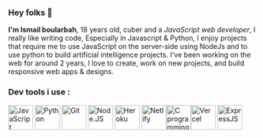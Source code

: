 ### Hey folks 👋
<strong>I'm Ismail boularbah</strong>, 18 years old, cuber and a <i>JavaScript web developer</i>, I really like writing code, Especially in Javascript & Python, I enjoy projects that require me to use JavaScript on the server-side using NodeJs and to use python to build artificial intelligence projects. I've been working on the web for around 2 years, I love to create, work on new projects, and build responsive web apps & designs.
### Dev tools i use :

<img height="50px" width="50px" src="https://boularbahismail.netlify.app/img/ai/jslogo.svg" title="JavaScript" />  <img height="50px" width="50px" src="https://boularbahismail.netlify.app/img/ai/python.svg" title="Python" />  <img height="50px" width="50px" src="https://boularbahismail.netlify.app/img/ai/git.svg" title="Git" />  <img height="50px" width="50px" src="https://boularbahismail.netlify.app/img/ai/nodejs-icon.svg" title="Node.JS" />  <img height="50px" width="50px" src="https://cdn.iconscout.com/icon/free/png-512/heroku-5-569467.png" title="Heroku" />  <img height="50px" width="50px" src="https://cdn.worldvectorlogo.com/logos/netlify.svg" title="Netlify" /><img height="50px" width="50px" src="https://cdn.iconscout.com/icon/free/png-512/c-programming-569564.png" title="C programming language" /><img height="50px" width="50px" src="https://assets.vercel.com/image/upload/q_auto/front/favicon/vercel/57x57.png" title="Vercel" />  <img height="50px" width="50px" src="https://www.hello-pomelo.com/wp-content/uploads/2019/07/expressjs.png" title="ExpressJS" />
